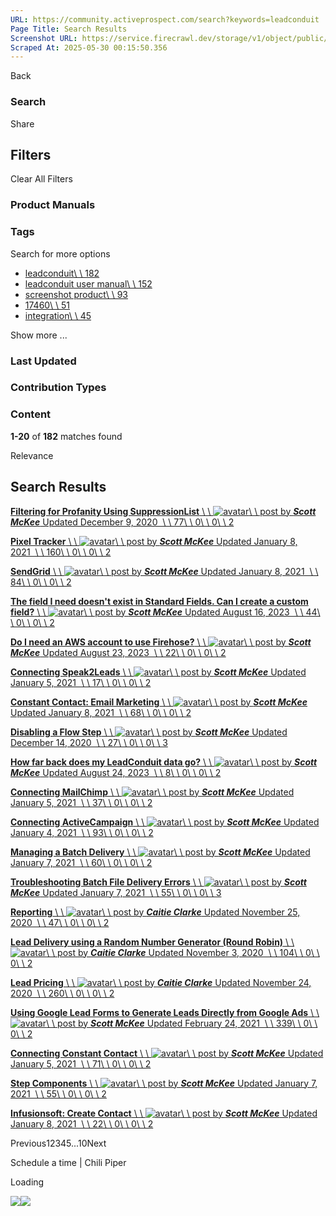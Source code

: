 ```yaml
---
URL: https://community.activeprospect.com/search?keywords=leadconduit
Page Title: Search Results
Screenshot URL: https://service.firecrawl.dev/storage/v1/object/public/media/screenshot-2cf68435-e88d-496d-84f1-d5243e4de5f6.png
Scraped At: 2025-05-30 00:15:50.356
---
```


Back

### Search

Share

## Filters

Clear All Filters

### Product Manuals

### Tags

Search for more options

- [leadconduit\\
\\
182](https://community.activeprospect.com/search?keywords=leadconduit#)
- [leadconduit user manual\\
\\
152](https://community.activeprospect.com/search?keywords=leadconduit#)
- [screenshot product\\
\\
93](https://community.activeprospect.com/search?keywords=leadconduit#)
- [17460\\
\\
51](https://community.activeprospect.com/search?keywords=leadconduit#)
- [integration\\
\\
45](https://community.activeprospect.com/search?keywords=leadconduit#)

Show more ...

### Last Updated

### Contribution Types

### Content

**1-20** of **182** matches found

Relevance

## Search Results

[**Filtering for Profanity Using SuppressionList** \\
\\
![avatar](https://content1.bloomfire.com/avatars/users/1317000/thumb/thumbnail.png?f=1617311121&Expires=1748567734&Signature=DJBoOB3p04E1jLkbQIL6yKppC4~rckxfjVi9c~fMhSoQ2-CD1RaVzJsqgzOm71G4n~BXKqAHfKbm0BXWDo-~TNXF44l9JNt0NEo6k-bgx2npT-nVV6~pcLNmNPVzInzfAcjgLG3-w37KP99zVLPKZfcVqzlSM8PMB3GHE6c0Pt0WR23tIBwoHlrz8RjInlI2P1Eg0qqjD085osL0zTgQkayd-23FequdIQyNUm8eWSKlNk75QjkGsevLuKPwmHybz0O6UPjWgqRLH1dC53pM5I12rAWV49LiiVLdaA2YDDxOt2FcYI-ob8KHeZPj3Qrb92i1j1m-diXg6GrRSV4xlg__&Key-Pair-Id=APKAIDFCFZ2UHE5LPIUA)\\
\\
post by **_Scott McKee_** Updated December 9, 2020  \\
\\
77\\
\\
0\\
\\
0\\
\\
2](https://community.activeprospect.com/posts/4106032-filtering-for-profanity-using-suppressionlist)

[**Pixel Tracker** \\
\\
![avatar](https://content1.bloomfire.com/avatars/users/1317000/thumb/thumbnail.png?f=1617311121&Expires=1748567734&Signature=DJBoOB3p04E1jLkbQIL6yKppC4~rckxfjVi9c~fMhSoQ2-CD1RaVzJsqgzOm71G4n~BXKqAHfKbm0BXWDo-~TNXF44l9JNt0NEo6k-bgx2npT-nVV6~pcLNmNPVzInzfAcjgLG3-w37KP99zVLPKZfcVqzlSM8PMB3GHE6c0Pt0WR23tIBwoHlrz8RjInlI2P1Eg0qqjD085osL0zTgQkayd-23FequdIQyNUm8eWSKlNk75QjkGsevLuKPwmHybz0O6UPjWgqRLH1dC53pM5I12rAWV49LiiVLdaA2YDDxOt2FcYI-ob8KHeZPj3Qrb92i1j1m-diXg6GrRSV4xlg__&Key-Pair-Id=APKAIDFCFZ2UHE5LPIUA)\\
\\
post by **_Scott McKee_** Updated January 8, 2021  \\
\\
160\\
\\
0\\
\\
0\\
\\
2](https://community.activeprospect.com/posts/4125183-pixel-tracker)

[**SendGrid** \\
\\
![avatar](https://content1.bloomfire.com/avatars/users/1317000/thumb/thumbnail.png?f=1617311121&Expires=1748567734&Signature=DJBoOB3p04E1jLkbQIL6yKppC4~rckxfjVi9c~fMhSoQ2-CD1RaVzJsqgzOm71G4n~BXKqAHfKbm0BXWDo-~TNXF44l9JNt0NEo6k-bgx2npT-nVV6~pcLNmNPVzInzfAcjgLG3-w37KP99zVLPKZfcVqzlSM8PMB3GHE6c0Pt0WR23tIBwoHlrz8RjInlI2P1Eg0qqjD085osL0zTgQkayd-23FequdIQyNUm8eWSKlNk75QjkGsevLuKPwmHybz0O6UPjWgqRLH1dC53pM5I12rAWV49LiiVLdaA2YDDxOt2FcYI-ob8KHeZPj3Qrb92i1j1m-diXg6GrRSV4xlg__&Key-Pair-Id=APKAIDFCFZ2UHE5LPIUA)\\
\\
post by **_Scott McKee_** Updated January 8, 2021  \\
\\
84\\
\\
0\\
\\
0\\
\\
2](https://community.activeprospect.com/posts/4125276-sendgrid)

[**The field I need doesn't exist in Standard Fields. Can I create a custom field?** \\
\\
![avatar](https://content1.bloomfire.com/avatars/users/1317000/thumb/thumbnail.png?f=1617311121&Expires=1748567734&Signature=DJBoOB3p04E1jLkbQIL6yKppC4~rckxfjVi9c~fMhSoQ2-CD1RaVzJsqgzOm71G4n~BXKqAHfKbm0BXWDo-~TNXF44l9JNt0NEo6k-bgx2npT-nVV6~pcLNmNPVzInzfAcjgLG3-w37KP99zVLPKZfcVqzlSM8PMB3GHE6c0Pt0WR23tIBwoHlrz8RjInlI2P1Eg0qqjD085osL0zTgQkayd-23FequdIQyNUm8eWSKlNk75QjkGsevLuKPwmHybz0O6UPjWgqRLH1dC53pM5I12rAWV49LiiVLdaA2YDDxOt2FcYI-ob8KHeZPj3Qrb92i1j1m-diXg6GrRSV4xlg__&Key-Pair-Id=APKAIDFCFZ2UHE5LPIUA)\\
\\
post by **_Scott McKee_** Updated August 16, 2023  \\
\\
44\\
\\
0\\
\\
0\\
\\
2](https://community.activeprospect.com/posts/5138442-the-field-i-need-doesn-t-exist-in-standard-fields-can-i-create-a-custom-field)

[**Do I need an AWS account to use Firehose?** \\
\\
![avatar](https://content1.bloomfire.com/avatars/users/1317000/thumb/thumbnail.png?f=1617311121&Expires=1748567734&Signature=DJBoOB3p04E1jLkbQIL6yKppC4~rckxfjVi9c~fMhSoQ2-CD1RaVzJsqgzOm71G4n~BXKqAHfKbm0BXWDo-~TNXF44l9JNt0NEo6k-bgx2npT-nVV6~pcLNmNPVzInzfAcjgLG3-w37KP99zVLPKZfcVqzlSM8PMB3GHE6c0Pt0WR23tIBwoHlrz8RjInlI2P1Eg0qqjD085osL0zTgQkayd-23FequdIQyNUm8eWSKlNk75QjkGsevLuKPwmHybz0O6UPjWgqRLH1dC53pM5I12rAWV49LiiVLdaA2YDDxOt2FcYI-ob8KHeZPj3Qrb92i1j1m-diXg6GrRSV4xlg__&Key-Pair-Id=APKAIDFCFZ2UHE5LPIUA)\\
\\
post by **_Scott McKee_** Updated August 23, 2023  \\
\\
22\\
\\
0\\
\\
0\\
\\
2](https://community.activeprospect.com/posts/5144897-do-i-need-an-aws-account-to-use-firehose)

[**Connecting Speak2Leads** \\
\\
![avatar](https://content1.bloomfire.com/avatars/users/1317000/thumb/thumbnail.png?f=1617311121&Expires=1748567734&Signature=DJBoOB3p04E1jLkbQIL6yKppC4~rckxfjVi9c~fMhSoQ2-CD1RaVzJsqgzOm71G4n~BXKqAHfKbm0BXWDo-~TNXF44l9JNt0NEo6k-bgx2npT-nVV6~pcLNmNPVzInzfAcjgLG3-w37KP99zVLPKZfcVqzlSM8PMB3GHE6c0Pt0WR23tIBwoHlrz8RjInlI2P1Eg0qqjD085osL0zTgQkayd-23FequdIQyNUm8eWSKlNk75QjkGsevLuKPwmHybz0O6UPjWgqRLH1dC53pM5I12rAWV49LiiVLdaA2YDDxOt2FcYI-ob8KHeZPj3Qrb92i1j1m-diXg6GrRSV4xlg__&Key-Pair-Id=APKAIDFCFZ2UHE5LPIUA)\\
\\
post by **_Scott McKee_** Updated January 5, 2021  \\
\\
17\\
\\
0\\
\\
0\\
\\
2](https://community.activeprospect.com/posts/4122585-connecting-speak2leads)

[**Constant Contact: Email Marketing** \\
\\
![avatar](https://content1.bloomfire.com/avatars/users/1317000/thumb/thumbnail.png?f=1617311121&Expires=1748567734&Signature=DJBoOB3p04E1jLkbQIL6yKppC4~rckxfjVi9c~fMhSoQ2-CD1RaVzJsqgzOm71G4n~BXKqAHfKbm0BXWDo-~TNXF44l9JNt0NEo6k-bgx2npT-nVV6~pcLNmNPVzInzfAcjgLG3-w37KP99zVLPKZfcVqzlSM8PMB3GHE6c0Pt0WR23tIBwoHlrz8RjInlI2P1Eg0qqjD085osL0zTgQkayd-23FequdIQyNUm8eWSKlNk75QjkGsevLuKPwmHybz0O6UPjWgqRLH1dC53pM5I12rAWV49LiiVLdaA2YDDxOt2FcYI-ob8KHeZPj3Qrb92i1j1m-diXg6GrRSV4xlg__&Key-Pair-Id=APKAIDFCFZ2UHE5LPIUA)\\
\\
post by **_Scott McKee_** Updated January 8, 2021  \\
\\
68\\
\\
0\\
\\
0\\
\\
2](https://community.activeprospect.com/posts/4124761-constant-contact-email-marketing)

[**Disabling a Flow Step** \\
\\
![avatar](https://content1.bloomfire.com/avatars/users/1317000/thumb/thumbnail.png?f=1617311121&Expires=1748567734&Signature=DJBoOB3p04E1jLkbQIL6yKppC4~rckxfjVi9c~fMhSoQ2-CD1RaVzJsqgzOm71G4n~BXKqAHfKbm0BXWDo-~TNXF44l9JNt0NEo6k-bgx2npT-nVV6~pcLNmNPVzInzfAcjgLG3-w37KP99zVLPKZfcVqzlSM8PMB3GHE6c0Pt0WR23tIBwoHlrz8RjInlI2P1Eg0qqjD085osL0zTgQkayd-23FequdIQyNUm8eWSKlNk75QjkGsevLuKPwmHybz0O6UPjWgqRLH1dC53pM5I12rAWV49LiiVLdaA2YDDxOt2FcYI-ob8KHeZPj3Qrb92i1j1m-diXg6GrRSV4xlg__&Key-Pair-Id=APKAIDFCFZ2UHE5LPIUA)\\
\\
post by **_Scott McKee_** Updated December 14, 2020  \\
\\
27\\
\\
0\\
\\
0\\
\\
3](https://community.activeprospect.com/posts/4109610-disabling-a-flow-step)

[**How far back does my LeadConduit data go?** \\
\\
![avatar](https://content1.bloomfire.com/avatars/users/1317000/thumb/thumbnail.png?f=1617311121&Expires=1748567734&Signature=DJBoOB3p04E1jLkbQIL6yKppC4~rckxfjVi9c~fMhSoQ2-CD1RaVzJsqgzOm71G4n~BXKqAHfKbm0BXWDo-~TNXF44l9JNt0NEo6k-bgx2npT-nVV6~pcLNmNPVzInzfAcjgLG3-w37KP99zVLPKZfcVqzlSM8PMB3GHE6c0Pt0WR23tIBwoHlrz8RjInlI2P1Eg0qqjD085osL0zTgQkayd-23FequdIQyNUm8eWSKlNk75QjkGsevLuKPwmHybz0O6UPjWgqRLH1dC53pM5I12rAWV49LiiVLdaA2YDDxOt2FcYI-ob8KHeZPj3Qrb92i1j1m-diXg6GrRSV4xlg__&Key-Pair-Id=APKAIDFCFZ2UHE5LPIUA)\\
\\
post by **_Scott McKee_** Updated August 24, 2023  \\
\\
8\\
\\
0\\
\\
0\\
\\
2](https://community.activeprospect.com/posts/5145461-how-far-back-does-my-leadconduit-data-go)

[**Connecting MailChimp** \\
\\
![avatar](https://content1.bloomfire.com/avatars/users/1317000/thumb/thumbnail.png?f=1617311121&Expires=1748567734&Signature=DJBoOB3p04E1jLkbQIL6yKppC4~rckxfjVi9c~fMhSoQ2-CD1RaVzJsqgzOm71G4n~BXKqAHfKbm0BXWDo-~TNXF44l9JNt0NEo6k-bgx2npT-nVV6~pcLNmNPVzInzfAcjgLG3-w37KP99zVLPKZfcVqzlSM8PMB3GHE6c0Pt0WR23tIBwoHlrz8RjInlI2P1Eg0qqjD085osL0zTgQkayd-23FequdIQyNUm8eWSKlNk75QjkGsevLuKPwmHybz0O6UPjWgqRLH1dC53pM5I12rAWV49LiiVLdaA2YDDxOt2FcYI-ob8KHeZPj3Qrb92i1j1m-diXg6GrRSV4xlg__&Key-Pair-Id=APKAIDFCFZ2UHE5LPIUA)\\
\\
post by **_Scott McKee_** Updated January 5, 2021  \\
\\
37\\
\\
0\\
\\
0\\
\\
2](https://community.activeprospect.com/posts/4122541-connecting-mailchimp)

[**Connecting ActiveCampaign** \\
\\
![avatar](https://content1.bloomfire.com/avatars/users/1317000/thumb/thumbnail.png?f=1617311121&Expires=1748567734&Signature=DJBoOB3p04E1jLkbQIL6yKppC4~rckxfjVi9c~fMhSoQ2-CD1RaVzJsqgzOm71G4n~BXKqAHfKbm0BXWDo-~TNXF44l9JNt0NEo6k-bgx2npT-nVV6~pcLNmNPVzInzfAcjgLG3-w37KP99zVLPKZfcVqzlSM8PMB3GHE6c0Pt0WR23tIBwoHlrz8RjInlI2P1Eg0qqjD085osL0zTgQkayd-23FequdIQyNUm8eWSKlNk75QjkGsevLuKPwmHybz0O6UPjWgqRLH1dC53pM5I12rAWV49LiiVLdaA2YDDxOt2FcYI-ob8KHeZPj3Qrb92i1j1m-diXg6GrRSV4xlg__&Key-Pair-Id=APKAIDFCFZ2UHE5LPIUA)\\
\\
post by **_Scott McKee_** Updated January 4, 2021  \\
\\
93\\
\\
0\\
\\
0\\
\\
2](https://community.activeprospect.com/posts/4121595-connecting-activecampaign)

[**Managing a Batch Delivery** \\
\\
![avatar](https://content1.bloomfire.com/avatars/users/1317000/thumb/thumbnail.png?f=1617311121&Expires=1748567734&Signature=DJBoOB3p04E1jLkbQIL6yKppC4~rckxfjVi9c~fMhSoQ2-CD1RaVzJsqgzOm71G4n~BXKqAHfKbm0BXWDo-~TNXF44l9JNt0NEo6k-bgx2npT-nVV6~pcLNmNPVzInzfAcjgLG3-w37KP99zVLPKZfcVqzlSM8PMB3GHE6c0Pt0WR23tIBwoHlrz8RjInlI2P1Eg0qqjD085osL0zTgQkayd-23FequdIQyNUm8eWSKlNk75QjkGsevLuKPwmHybz0O6UPjWgqRLH1dC53pM5I12rAWV49LiiVLdaA2YDDxOt2FcYI-ob8KHeZPj3Qrb92i1j1m-diXg6GrRSV4xlg__&Key-Pair-Id=APKAIDFCFZ2UHE5LPIUA)\\
\\
post by **_Scott McKee_** Updated January 7, 2021  \\
\\
60\\
\\
0\\
\\
0\\
\\
2](https://community.activeprospect.com/posts/4124312-managing-a-batch-delivery)

[**Troubleshooting Batch File Delivery Errors** \\
\\
![avatar](https://content1.bloomfire.com/avatars/users/1317000/thumb/thumbnail.png?f=1617311121&Expires=1748567734&Signature=DJBoOB3p04E1jLkbQIL6yKppC4~rckxfjVi9c~fMhSoQ2-CD1RaVzJsqgzOm71G4n~BXKqAHfKbm0BXWDo-~TNXF44l9JNt0NEo6k-bgx2npT-nVV6~pcLNmNPVzInzfAcjgLG3-w37KP99zVLPKZfcVqzlSM8PMB3GHE6c0Pt0WR23tIBwoHlrz8RjInlI2P1Eg0qqjD085osL0zTgQkayd-23FequdIQyNUm8eWSKlNk75QjkGsevLuKPwmHybz0O6UPjWgqRLH1dC53pM5I12rAWV49LiiVLdaA2YDDxOt2FcYI-ob8KHeZPj3Qrb92i1j1m-diXg6GrRSV4xlg__&Key-Pair-Id=APKAIDFCFZ2UHE5LPIUA)\\
\\
post by **_Scott McKee_** Updated January 7, 2021  \\
\\
55\\
\\
0\\
\\
0\\
\\
3](https://community.activeprospect.com/posts/4124323-troubleshooting-batch-file-delivery-errors)

[**Reporting** \\
\\
![avatar](https://content2.bloomfire.com/avatars/users/1316948/thumb/thumbnail.png?f=1606147181&Expires=1748567743&Signature=rutllub7-7e4rRt8~0CQj4d5RDPoNUBWjSfGQo4QhgDXsOzvo-djUqWGiGaECHkaoTl3CwwXuHJ-a1JUdB3zVifnnxN2SkqQzaixHimkipSB6vb11UpPCqyTUiTGWjfDCiXVGJNJkXWOfuRest78sSmXTIdxcZFd9H6AAV7yv4370YluF-Q5ReMtIqH18OtobC4ZMNuCh5M8JkuOlOjGdy8GMzrxNpxI3Zllh9nbAv6Ksn~uSazoXEWCyA47QzqIMH8~hB38bXlHecPmGs08mfXBIUKGWMKOe9t1tUyaVrJEwjvtD3Qj0q6GAA9JwizC-oR6lDKw~xfZzrhC2NgYlA__&Key-Pair-Id=APKAIDFCFZ2UHE5LPIUA)\\
\\
post by **_Caitie Clarke_** Updated November 25, 2020  \\
\\
47\\
\\
0\\
\\
0\\
\\
2](https://community.activeprospect.com/posts/4082137-reporting)

[**Lead Delivery using a Random Number Generator (Round Robin)** \\
\\
![avatar](https://content2.bloomfire.com/avatars/users/1316948/thumb/thumbnail.png?f=1606147181&Expires=1748567743&Signature=rutllub7-7e4rRt8~0CQj4d5RDPoNUBWjSfGQo4QhgDXsOzvo-djUqWGiGaECHkaoTl3CwwXuHJ-a1JUdB3zVifnnxN2SkqQzaixHimkipSB6vb11UpPCqyTUiTGWjfDCiXVGJNJkXWOfuRest78sSmXTIdxcZFd9H6AAV7yv4370YluF-Q5ReMtIqH18OtobC4ZMNuCh5M8JkuOlOjGdy8GMzrxNpxI3Zllh9nbAv6Ksn~uSazoXEWCyA47QzqIMH8~hB38bXlHecPmGs08mfXBIUKGWMKOe9t1tUyaVrJEwjvtD3Qj0q6GAA9JwizC-oR6lDKw~xfZzrhC2NgYlA__&Key-Pair-Id=APKAIDFCFZ2UHE5LPIUA)\\
\\
post by **_Caitie Clarke_** Updated November 3, 2020  \\
\\
104\\
\\
0\\
\\
0\\
\\
2](https://community.activeprospect.com/posts/4063600-lead-delivery-using-a-random-number-generator-round-robin)

[**Lead Pricing** \\
\\
![avatar](https://content2.bloomfire.com/avatars/users/1316948/thumb/thumbnail.png?f=1606147181&Expires=1748567743&Signature=rutllub7-7e4rRt8~0CQj4d5RDPoNUBWjSfGQo4QhgDXsOzvo-djUqWGiGaECHkaoTl3CwwXuHJ-a1JUdB3zVifnnxN2SkqQzaixHimkipSB6vb11UpPCqyTUiTGWjfDCiXVGJNJkXWOfuRest78sSmXTIdxcZFd9H6AAV7yv4370YluF-Q5ReMtIqH18OtobC4ZMNuCh5M8JkuOlOjGdy8GMzrxNpxI3Zllh9nbAv6Ksn~uSazoXEWCyA47QzqIMH8~hB38bXlHecPmGs08mfXBIUKGWMKOe9t1tUyaVrJEwjvtD3Qj0q6GAA9JwizC-oR6lDKw~xfZzrhC2NgYlA__&Key-Pair-Id=APKAIDFCFZ2UHE5LPIUA)\\
\\
post by **_Caitie Clarke_** Updated November 24, 2020  \\
\\
260\\
\\
0\\
\\
0\\
\\
2](https://community.activeprospect.com/posts/4082998-lead-pricing)

[**Using Google Lead Forms to Generate Leads Directly from Google Ads** \\
\\
![avatar](https://content1.bloomfire.com/avatars/users/1317000/thumb/thumbnail.png?f=1617311121&Expires=1748567734&Signature=DJBoOB3p04E1jLkbQIL6yKppC4~rckxfjVi9c~fMhSoQ2-CD1RaVzJsqgzOm71G4n~BXKqAHfKbm0BXWDo-~TNXF44l9JNt0NEo6k-bgx2npT-nVV6~pcLNmNPVzInzfAcjgLG3-w37KP99zVLPKZfcVqzlSM8PMB3GHE6c0Pt0WR23tIBwoHlrz8RjInlI2P1Eg0qqjD085osL0zTgQkayd-23FequdIQyNUm8eWSKlNk75QjkGsevLuKPwmHybz0O6UPjWgqRLH1dC53pM5I12rAWV49LiiVLdaA2YDDxOt2FcYI-ob8KHeZPj3Qrb92i1j1m-diXg6GrRSV4xlg__&Key-Pair-Id=APKAIDFCFZ2UHE5LPIUA)\\
\\
post by **_Scott McKee_** Updated February 24, 2021  \\
\\
339\\
\\
0\\
\\
0\\
\\
2](https://community.activeprospect.com/posts/4181747-using-google-lead-forms-to-generate-leads-directly-from-google-ads)

[**Connecting Constant Contact** \\
\\
![avatar](https://content1.bloomfire.com/avatars/users/1317000/thumb/thumbnail.png?f=1617311121&Expires=1748567734&Signature=DJBoOB3p04E1jLkbQIL6yKppC4~rckxfjVi9c~fMhSoQ2-CD1RaVzJsqgzOm71G4n~BXKqAHfKbm0BXWDo-~TNXF44l9JNt0NEo6k-bgx2npT-nVV6~pcLNmNPVzInzfAcjgLG3-w37KP99zVLPKZfcVqzlSM8PMB3GHE6c0Pt0WR23tIBwoHlrz8RjInlI2P1Eg0qqjD085osL0zTgQkayd-23FequdIQyNUm8eWSKlNk75QjkGsevLuKPwmHybz0O6UPjWgqRLH1dC53pM5I12rAWV49LiiVLdaA2YDDxOt2FcYI-ob8KHeZPj3Qrb92i1j1m-diXg6GrRSV4xlg__&Key-Pair-Id=APKAIDFCFZ2UHE5LPIUA)\\
\\
post by **_Scott McKee_** Updated January 5, 2021  \\
\\
71\\
\\
0\\
\\
0\\
\\
2](https://community.activeprospect.com/posts/4122402-connecting-constant-contact)

[**Step Components** \\
\\
![avatar](https://content1.bloomfire.com/avatars/users/1317000/thumb/thumbnail.png?f=1617311121&Expires=1748567734&Signature=DJBoOB3p04E1jLkbQIL6yKppC4~rckxfjVi9c~fMhSoQ2-CD1RaVzJsqgzOm71G4n~BXKqAHfKbm0BXWDo-~TNXF44l9JNt0NEo6k-bgx2npT-nVV6~pcLNmNPVzInzfAcjgLG3-w37KP99zVLPKZfcVqzlSM8PMB3GHE6c0Pt0WR23tIBwoHlrz8RjInlI2P1Eg0qqjD085osL0zTgQkayd-23FequdIQyNUm8eWSKlNk75QjkGsevLuKPwmHybz0O6UPjWgqRLH1dC53pM5I12rAWV49LiiVLdaA2YDDxOt2FcYI-ob8KHeZPj3Qrb92i1j1m-diXg6GrRSV4xlg__&Key-Pair-Id=APKAIDFCFZ2UHE5LPIUA)\\
\\
post by **_Scott McKee_** Updated January 7, 2021  \\
\\
55\\
\\
0\\
\\
0\\
\\
2](https://community.activeprospect.com/posts/4123734-step-components)

[**Infusionsoft: Create Contact** \\
\\
![avatar](https://content1.bloomfire.com/avatars/users/1317000/thumb/thumbnail.png?f=1617311121&Expires=1748567734&Signature=DJBoOB3p04E1jLkbQIL6yKppC4~rckxfjVi9c~fMhSoQ2-CD1RaVzJsqgzOm71G4n~BXKqAHfKbm0BXWDo-~TNXF44l9JNt0NEo6k-bgx2npT-nVV6~pcLNmNPVzInzfAcjgLG3-w37KP99zVLPKZfcVqzlSM8PMB3GHE6c0Pt0WR23tIBwoHlrz8RjInlI2P1Eg0qqjD085osL0zTgQkayd-23FequdIQyNUm8eWSKlNk75QjkGsevLuKPwmHybz0O6UPjWgqRLH1dC53pM5I12rAWV49LiiVLdaA2YDDxOt2FcYI-ob8KHeZPj3Qrb92i1j1m-diXg6GrRSV4xlg__&Key-Pair-Id=APKAIDFCFZ2UHE5LPIUA)\\
\\
post by **_Scott McKee_** Updated January 8, 2021  \\
\\
22\\
\\
0\\
\\
0\\
\\
2](https://community.activeprospect.com/posts/4125039-infusionsoft-create-contact)

Previous12345...10Next

Schedule a time \| Chili Piper

Loading

![](https://bat.bing.com/action/0?ti=4018451&Ver=2&mid=6f5aade7-6692-4198-98df-84351e2fe8f1&bo=1&sid=38f792303ceb11f089b455b2a50928ed&vid=38f7c8703ceb11f096503101590ac5c8&vids=1&msclkid=N&pi=918639831&lg=en-US&sw=1280&sh=1024&sc=24&p=https%3A%2F%2Fcommunity.activeprospect.com%2Fsearch%3Fkeywords%3Dleadconduit&r=&lt=2034&evt=pageLoad&sv=1&cdb=AQAQ&rn=506270)![](https://bat.bing.com/action/0?ti=4018451&Ver=2&mid=6f5aade7-6692-4198-98df-84351e2fe8f1&bo=2&sid=38f792303ceb11f089b455b2a50928ed&vid=38f7c8703ceb11f096503101590ac5c8&vids=0&msclkid=N&gtm_tag_source=ua&ec=Client%20ID&el=%2Fsearch&gc=USD&tpp=1&en=Y&p=https%3A%2F%2Fcommunity.activeprospect.com%2Fsearch&sw=1280&sh=1024&sc=24&evt=custom&cdb=AQAQ&rn=588950)

